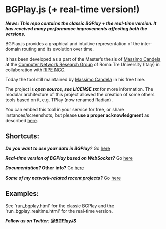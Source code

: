 BGPlay.js (+ real-time version!)
==========================
***News: This repo contains the classic BGPlay + the real-time version. It has received many performance improvements affecting both the versions.***

BGPlay.js provides a graphical and intuitive representation of the inter-domain routing and its evolution over time.

It has been developed as a part of the Master’s thesis of [Massimo Candela](http://massimocandela.com) at the 
[Computer Network Research Group](http://www.dia.uniroma3.it/~compunet/) of Roma Tre University (Italy) 
in collaboration with [RIPE NCC](https://www.ripe.net). 

Today the tool still maintained by [Massimo Candela](http://massimocandela.com) in his free time.

The project is ***open source, see LICENSE.txt*** for more information.
The modular architecture of this project allowed the creation of some others tools based on it, e.g. TPlay (now renamed Radian).

You can embed this tool in your service for free, or share instances/screenshots, but please **use a proper acknowledgment** as described [here](http://bgplay.massimocandela.com#copyright).

Shortcuts:
----------
***Do you want to use your data in BGPlay?*** Go [here](http://bgplay.massimocandela.com#yourdata)

***Real-time version of BGPlay based on WebSocket?*** Go [here](http://bgplay.massimocandela.com#realtime)

***Documentation?* Other info?** Go [here](http://bgplay.massimocandela.com)

***Some of my network-related recent projects?*** Go [here](http://projects.massimocandela.com)

Examples:
---------
See 'run_bgplay.html' for the classic BGPlay and the 'run_bgplay_realtime.html' for the real-time version.

***Follow us on Twitter: [@BGPlayJS](https://twitter.com/bgplayjs)***


